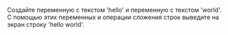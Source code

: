 Создайте переменную с текстом 'hello' и переменную с текстом 'world'. С помощью этих переменных и операции сложения строк выведите на экран строку 'hello world'.
